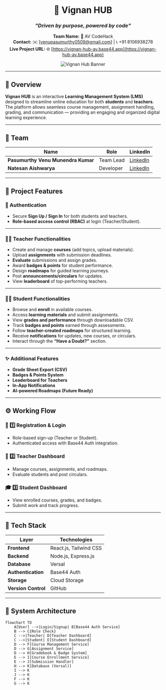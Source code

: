<div align="center">

# 🧠 **Vignan HUB**
### _"Driven by purpose, powered by code"_

**Team Name:** 🥇 AV CodeHack  
**Contact:** ✉️ [venupasumurthy0509@gmail.com] | 📞 +91 8106938278  
**Live Project URL:** 🌐 [https://vignan-hub-av.base44.app](https://vignan-hub-av.base44.app)

![Vignan Hub Banner](https://imgur.com/EQm6vH2.png)

</div>

---

## 🏫 Overview
**Vignan HUB** is an interactive **Learning Management System (LMS)** designed to streamline online education for both **students** and **teachers**.  
The platform allows seamless course management, assignment handling, grading, and communication — providing an engaging and organized digital learning experience.

---

## 👥 Team

| Name | Role | LinkedIn |
|------|------|-----------|
| **Pasumurthy Venu Munendra Kumar** | Team Lead | [LinkedIn](https://www.linkedin.com/in/venupasumurthy/) |
| **Natesan Aishwarya** | Developer | [LinkedIn](http://www.linkedin.com/in/aishwarya-natesan-bb48a1360) |

---

## 🚀 Project Features

### 🔐 Authentication
- Secure **Sign Up / Sign In** for both students and teachers.  
- **Role-based access control (RBAC)** at login (Teacher/Student).  

---

### 👩‍🏫 Teacher Functionalities
- Create and manage **courses** (add topics, upload materials).  
- Upload **assignments** with submission deadlines.  
- **Evaluate** submissions and assign grades.  
- Award **badges & points** for student performance.  
- Design **roadmaps** for guided learning journeys.  
- Post **announcements/circulars** for updates.  
- View **leaderboard** of top-performing teachers.  

---

### 👨‍🎓 Student Functionalities
- Browse and **enroll** in available courses.  
- Access **learning materials** and submit assignments.  
- View **grades and performance** through downloadable CSV.  
- Track **badges and points** earned through assessments.  
- Follow **teacher-created roadmaps** for structured learning.  
- Receive **notifications** for updates, new courses, or circulars.  
- Interact through the **“Have a Doubt?”** section.

---

### ✨ Additional Features
- **Grade Sheet Export (CSV)**  
- **Badges & Points System**  
- **Leaderboard for Teachers**  
- **In-App Notifications**  
- **AI-powered Roadmaps (Future Ready)**

---

## ⚙️ Working Flow

### 🧩 1️⃣ Registration & Login
- Role-based sign-up (Teacher or Student).  
- Authenticated access with Base44 Auth integration.  

### 🧭 2️⃣ Teacher Dashboard
- Manage courses, assignments, and roadmaps.  
- Evaluate students and post circulars.

### 🎓 3️⃣ Student Dashboard
- View enrolled courses, grades, and badges.  
- Submit work and track progress.

---

## 🧰 Tech Stack

| Layer | Technologies |
|--------|---------------|
| **Frontend** | React.js, Tailwind CSS |
| **Backend** | Node.js, Express.js |
| **Database** | Versal |
| **Authentication** | Base44 Auth |
| **Storage** | Cloud Storage |
| **Version Control** | GitHub |

---

## 🧱 System Architecture

```mermaid
flowchart TD
    A[User] -->|Login/Signup| B[Base44 Auth Service]
    B --> C{Role Check}
    C -->|Teacher| D[Teacher Dashboard]
    C -->|Student| E[Student Dashboard]
    D --> F[Course Management Service]
    D --> G[Assignment Service]
    D --> H[Gradebook & Badge System]
    E --> I[Course Enrollment Service]
    E --> J[Submission Handler]
    H --> K[Database (Versal)]
    I --> K
    J --> K
    F --> K
    G --> K
